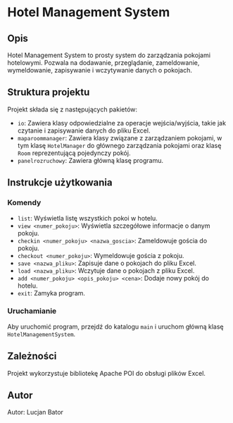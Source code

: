 # Hotel Management System

## Opis
Hotel Management System to prosty system do zarządzania pokojami hotelowymi. Pozwala na dodawanie, przeglądanie, zameldowanie, wymeldowanie, zapisywanie i wczytywanie danych o pokojach.

## Struktura projektu
Projekt składa się z następujących pakietów:

- `io`: Zawiera klasy odpowiedzialne za operacje wejścia/wyjścia, takie jak czytanie i zapisywanie danych do pliku Excel.
- `maparoommanager`: Zawiera klasy związane z zarządzaniem pokojami, w tym klasę `HotelManager` do głównego zarządzania pokojami oraz klasę `Room` reprezentującą pojedynczy pokój.
- `panelrozruchowy`: Zawiera główną klasę programu.

## Instrukcje użytkowania

### Komendy
- `list`: Wyświetla listę wszystkich pokoi w hotelu.
- `view <numer_pokoju>`: Wyświetla szczegółowe informacje o danym pokoju.
- `checkin <numer_pokoju> <nazwa_goscia>`: Zameldowuje gościa do pokoju.
- `checkout <numer_pokoju>`: Wymeldowuje gościa z pokoju.
- `save <nazwa_pliku>`: Zapisuje dane o pokojach do pliku Excel.
- `load <nazwa_pliku>`: Wczytuje dane o pokojach z pliku Excel.
- `add <numer_pokoju> <opis_pokoju> <cena>`: Dodaje nowy pokój do hotelu.
- `exit`: Zamyka program.

### Uruchamianie
Aby uruchomić program, przejdź do katalogu `main` i uruchom główną klasę `HotelManagementSystem`.

## Zależności
Projekt wykorzystuje bibliotekę Apache POI do obsługi plików Excel.

## Autor
Autor: Lucjan Bator
